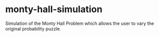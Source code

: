 # monty-hall-simulation
Simulation of the Monty Hall Problem which allows the user to vary the original probability puzzle.
